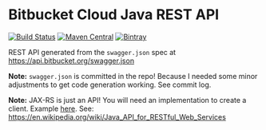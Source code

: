 # Bitbucket Cloud Java REST API
[![Build Status](https://travis-ci.org/tomasbjerre/bitbucket-cloud-java-rest-api.svg?branch=master)](https://travis-ci.org/tomasbjerre/bitbucket-cloud-java-rest-api)
[![Maven Central](https://maven-badges.herokuapp.com/maven-central/se.bjurr.bitbucketcloud/bitbucket-cloud-java-rest-api/badge.svg)](https://maven-badges.herokuapp.com/maven-central/se.bjurr.bitbucketcloud/bitbucket-cloud-java-rest-api) 
[![Bintray](https://api.bintray.com/packages/tomasbjerre/tomasbjerre/se.bjurr.bitbucketcloud%3Abitbucket-cloud-java-rest-api/images/download.svg) ](https://bintray.com/tomasbjerre/tomasbjerre/se.bjurr.bitbucketcloud%3Abitbucket-cloud-java-rest-api/_latestVersion)

REST API generated from the `swagger.json` spec at https://api.bitbucket.org/swagger.json

**Note:** `swagger.json` is committed in the repo! Because I needed some minor adjustments to get code generation working. See commit log.

**Note:** JAX-RS is just an API! You will need an implementation to create a client. Example [here](https://github.com/tomasbjerre/violation-comments-to-bitbucket-cloud-lib). See: https://en.wikipedia.org/wiki/Java_API_for_RESTful_Web_Services
